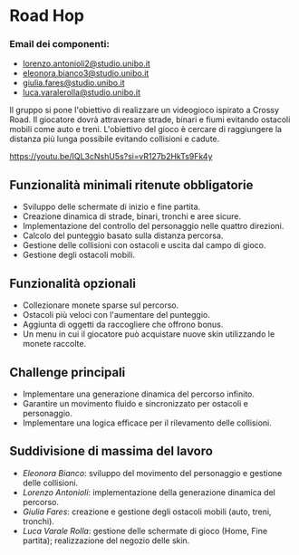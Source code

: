 # Road Hop

### Email dei componenti:

- lorenzo.antonioli2@studio.unibo.it
- eleonora.bianco3@studio.unibo.it
- giulia.fares@studio.unibo.it
- luca.varalerolla@studio.unibo.it

Il gruppo si pone l'obiettivo di realizzare un videogioco ispirato a Crossy Road.
Il giocatore dovrà attraversare strade, binari e fiumi evitando ostacoli mobili come auto e treni.
L'obiettivo del gioco è cercare di raggiungere la distanza più lunga possibile evitando collisioni e cadute.

https://youtu.be/IQL3cNshU5s?si=vR127b2HkTs9Fk4y

## Funzionalità minimali ritenute obbligatorie

- Sviluppo delle schermate di inizio e fine partita.
- Creazione dinamica di strade, binari, tronchi e aree sicure.
- Implementazione del controllo del personaggio nelle quattro direzioni.
- Calcolo del punteggio basato sulla distanza percorsa.
- Gestione delle collisioni con ostacoli e uscita dal campo di gioco.
- Gestione degli ostacoli mobili.

## Funzionalità opzionali

- Collezionare monete sparse sul percorso.
- Ostacoli più veloci con l'aumentare del punteggio.
- Aggiunta di oggetti da raccogliere che offrono bonus.
- Un menu in cui il giocatore può acquistare nuove skin utilizzando le monete raccolte.

## Challenge principali

- Implementare una generazione dinamica del percorso infinito.
- Garantire un movimento fluido e sincronizzato per ostacoli e personaggio.
- Implementare una logica efficace per il rilevamento delle collisioni.

## Suddivisione di massima del lavoro

- _Eleonora Bianco_: sviluppo del movimento del personaggio e gestione delle collisioni.
- _Lorenzo Antonioli_: implementazione della generazione dinamica del percorso.
- _Giulia Fares_: creazione e gestione degli ostacoli mobili (auto, treni, tronchi).
- _Luca Varale Rolla_: gestione delle schermate di gioco (Home, Fine partita); realizzazione del negozio delle skin.